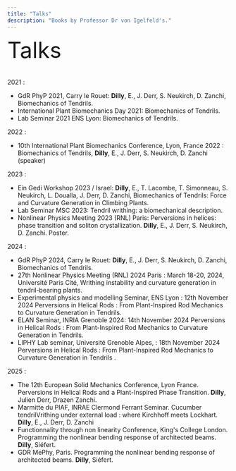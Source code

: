 ```yaml
---
title: "Talks"
description: "Books by Professor Dr von Igelfeld's."
---
```

<link rel="stylesheet" href="/css/custom.css">
<div style="font-size: 50px;">
  Talks
</div>
<div style="padding-top: 20px;"></div>


2021 :

- GdR PhyP 2021, Carry le Rouet: **Dilly**, E., J. Derr, S. Neukirch, D. Zanchi, Biomechanics of Tendrils.
- International Plant Biomechanics Day 2021: Biomechanics of Tendrils.
- Lab Seminar 2021 ENS Lyon: Biomechanics of Tendrils.

2022 :

- 10th  International Plant Biomechanics Conference, Lyon, France 2022 : Biomechanics of Tendrils, **Dilly**, E., J. Derr, S. Neukirch, D. Zanchi (speaker)

2023 :

- Ein Gedi Workshop 2023 / Israel: **Dilly**, E., T. Lacombe, T. Simonneau, S. Neukirch, L. Doualla, J. Derr, D. Zanchi, Biomechanics of Tendrils: Force and Curvature Generation in Climbing Plants.
- Lab Seminar MSC 2023: Tendril writhing: a biomechanical description.
- Nonlinear Physics Meeting 2023 (RNL) Paris: Perversions in helices: phase transition and soliton crystallization. **Dilly**, E., J. Derr, S. Neukirch, D. Zanchi. Poster.

2024 :

- GdR PhyP 2024, Carry le Rouet: **Dilly**, E., J. Derr, S. Neukirch, D. Zanchi, Biomechanics of Tendrils.
- 27th Nonlinear Physics Meeting (RNL) 2024 Paris : March 18-20, 2024, Université Paris Cité, Writhing instability and curvature generation in tendril-bearing plants.
- Experimental physics and modelling Seminar, ENS Lyon : 12th November 2024 Perversions in Helical Rods : From Plant-Inspired Rod Mechanics to Curvature Generation in Tendrils.
- ELAN Seminar, INRIA Grenoble 2024: 14th November 2024 Perversions in Helical Rods : From Plant-Inspired Rod Mechanics to Curvature Generation in Tendrils.
- LIPHY Lab seminar, Université Grenoble Alpes, : 18th November 2024 Perversions in Helical Rods : From Plant-Inspired Rod Mechanics to Curvature Generation in Tendrils .

2025 :

- The 12th European Solid Mechanics Conference, Lyon France. Perversions in Helical Rods and a Plant-Inspired Phase Transition. **Dilly**, Julien Derr, Drazen Zanchi.
- Marmitte du PIAF, INRAE Clermond Ferrant Seminar. Cucumber tendrilVrithing under external load : where Kirchhoff meets Lockhart. **Dilly**, E., J. Derr, D. Zanchi 
- Functionnality through non linearity Conference, King's College London. Programming the nonlinear bending response of architected beams. **Dilly**, Siéfert.
- GDR MePhy, Paris. Programming the nonlinear bending response of architected beams. **Dilly**, Siéfert.
